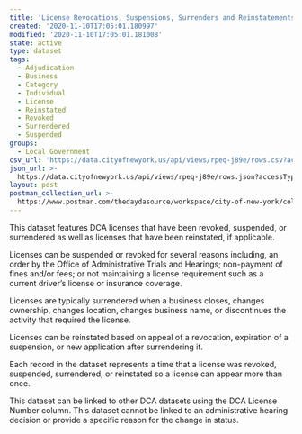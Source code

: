 ```yaml
---
title: 'License Revocations, Suspensions, Surrenders and Reinstatements'
created: '2020-11-10T17:05:01.180997'
modified: '2020-11-10T17:05:01.181008'
state: active
type: dataset
tags:
  - Adjudication
  - Business
  - Category
  - Individual
  - License
  - Reinstated
  - Revoked
  - Surrendered
  - Suspended
groups:
  - Local Government
csv_url: 'https://data.cityofnewyork.us/api/views/rpeq-j89e/rows.csv?accessType=DOWNLOAD'
json_url: >-
  https://data.cityofnewyork.us/api/views/rpeq-j89e/rows.json?accessType=DOWNLOAD
layout: post
postman_collection_url: >-
  https://www.postman.com/thedaydasource/workspace/city-of-new-york/collection/15909983-06ca04bb-44da-42a7-9812-185c277c5e16
---
```

This dataset features DCA licenses that have been revoked, suspended, or surrendered  as well as licenses that have been reinstated, if applicable.</br></p>

Licenses can be suspended or revoked for several reasons including, an order by the Office of Administrative Trials and Hearings; non-payment of fines and/or fees; or not maintaining a license requirement such as a current driver’s license or insurance coverage.

Licenses are typically surrendered when a business closes, changes ownership, changes location, changes business name, or discontinues the activity that required the license.</br>

Licenses can be reinstated based on appeal of a revocation, expiration of a suspension, or new application after surrendering it.</br>

Each record in the dataset represents a time that a license was revoked, suspended, surrendered, or reinstated so a license can appear more than once.

This dataset can be linked to other DCA datasets using the DCA License Number column. This dataset cannot be linked to an administrative hearing decision or provide a specific reason for the change in status.
